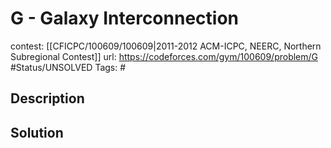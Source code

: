 # G - Galaxy Interconnection

contest: [[CFICPC/100609/100609|2011-2012 ACM-ICPC, NEERC, Northern Subregional Contest]]
url: https://codeforces.com/gym/100609/problem/G
#Status/UNSOLVED
Tags: #

## Description

## Solution

